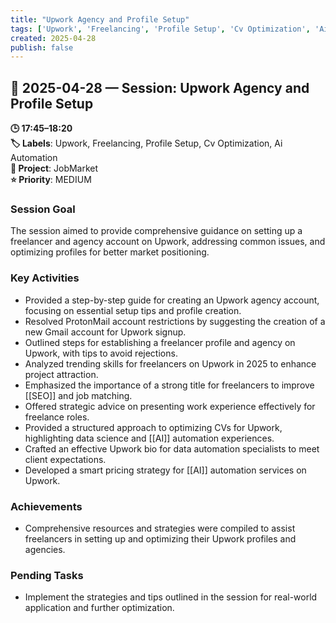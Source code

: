 ```yaml
---
title: "Upwork Agency and Profile Setup"
tags: ['Upwork', 'Freelancing', 'Profile Setup', 'Cv Optimization', 'Ai Automation']
created: 2025-04-28
publish: false
---
```


## 📅 2025-04-28 — Session: Upwork Agency and Profile Setup

**🕒 17:45–18:20**  
**🏷️ Labels**: Upwork, Freelancing, Profile Setup, Cv Optimization, Ai Automation  
**📂 Project**: JobMarket  
**⭐ Priority**: MEDIUM  


### Session Goal
The session aimed to provide comprehensive guidance on setting up a freelancer and agency account on Upwork, addressing common issues, and optimizing profiles for better market positioning.

### Key Activities
- Provided a step-by-step guide for creating an Upwork agency account, focusing on essential setup tips and profile creation.
- Resolved ProtonMail account restrictions by suggesting the creation of a new Gmail account for Upwork signup.
- Outlined steps for establishing a freelancer profile and agency on Upwork, with tips to avoid rejections.
- Analyzed trending skills for freelancers on Upwork in 2025 to enhance project attraction.
- Emphasized the importance of a strong title for freelancers to improve [[SEO]] and job matching.
- Offered strategic advice on presenting work experience effectively for freelance roles.
- Provided a structured approach to optimizing CVs for Upwork, highlighting data science and [[AI]] automation experiences.
- Crafted an effective Upwork bio for data automation specialists to meet client expectations.
- Developed a smart pricing strategy for [[AI]] automation services on Upwork.

### Achievements
- Comprehensive resources and strategies were compiled to assist freelancers in setting up and optimizing their Upwork profiles and agencies.

### Pending Tasks
- Implement the strategies and tips outlined in the session for real-world application and further optimization.
